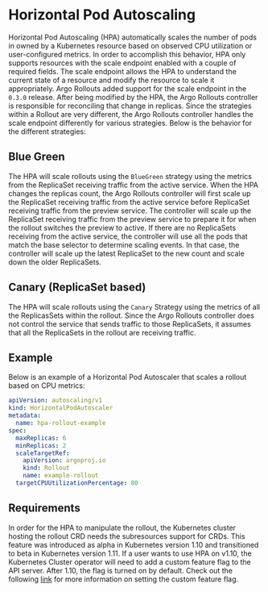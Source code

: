 # Horizontal Pod Autoscaling
Horizontal Pod Autoscaling (HPA) automatically scales the number of pods in owned by a Kubernetes resource based on observed CPU utilization or user-configured metrics. In order to accomplish this behavior, HPA only supports resources with the scale endpoint enabled with a couple of required fields. The scale endpoint allows the HPA to understand the current state of a resource and modify the resource to scale it appropriately.  Argo Rollouts added support for the scale endpoint in the `0.3.0` release. After being modified by the HPA, the Argo Rollouts controller is responsible for reconciling that change in replicas. Since the strategies within a Rollout are very different, the Argo Rollouts controller handles the scale endpoint differently for various strategies. Below is the behavior for the different strategies:

## Blue Green
The HPA will scale rollouts using the `BlueGreen` strategy using the metrics from the ReplicaSet receiving traffic from the active service. When the HPA changes the replicas count, the Argo Rollouts controller will first scale up the ReplicaSet receiving traffic from the active service before ReplicaSet receiving traffic from the preview service. The controller will scale up the ReplicaSet receiving traffic from the preview service to prepare it for when the rollout switches the preview to active.  If there are no ReplicaSets receiving from the active service, the controller will use all the pods that match the base selector to determine scaling events. In that case, the controller will scale up the latest ReplicaSet to the new count and scale down the older ReplicaSets.

## Canary (ReplicaSet based)
The HPA will scale rollouts using the `Canary` Strategy using the metrics of all the ReplicasSets within the rollout. Since the Argo Rollouts controller does not control the service that sends traffic to those ReplicaSets, it assumes that all the ReplicaSets in the rollout are receiving traffic.

## Example

Below is an example of a Horizontal Pod Autoscaler that scales a rollout based on CPU metrics:

```yaml
apiVersion: autoscaling/v1
kind: HorizontalPodAutoscaler
metadata:
  name: hpa-rollout-example
spec:
  maxReplicas: 6
  minReplicas: 2
  scaleTargetRef:
    apiVersion: argoproj.io
    kind: Rollout
    name: example-rollout
  targetCPUUtilizationPercentage: 80
```

## Requirements
In order for the HPA to manipulate the rollout, the Kubernetes cluster hosting the rollout CRD needs the subresources support for CRDs.  This feature was introduced as alpha in Kubernetes version 1.10 and transitioned to beta in Kubernetes version 1.11.  If a user wants to use HPA on v1.10, the Kubernetes Cluster operator will need to add a custom feature flag to the API server.  After 1.10, the flag is turned on by default.  Check out the following [link](https://kubernetes.io/docs/reference/command-line-tools-reference/feature-gates/) for more information on setting the custom feature flag.